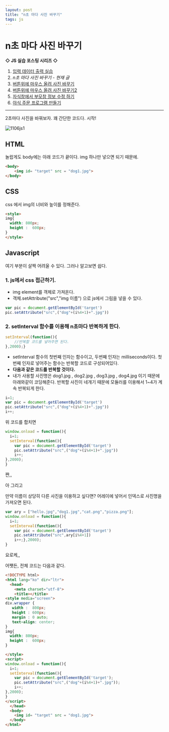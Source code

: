 ```yaml
---
layout: post
title: "n초 마다 사진 바꾸기"
tags: js
---
```

# n초 마다 사진 바꾸기

**◇ JS 실습 포스팅 시리즈 ◇**

1. [입력 데이터 출력 실습](https://yejip.com/pl/2020-11-04-JS_HO1)
2.  *n초 마다 사진 바꾸기 - 현재 글*
3.  [버튼위에 마우스 올려 사진 바꾸기](https://yejip.com/pl/2020-11-07-JS_HO3)
4.  [버튼위에 마우스 올려 사진 바꾸기2](https://yejip.com/pl/2020-11-07-JS_HO4/)
5.  [자식창에서 부모창 정보 수정 하기](https://yejip.com/pl/2020-11-07-JS_HO5/)
6.  [야식 주문 프로그램 만들기](https://yejip.com/pl/2020-11-09-JS_HO6/)

---

2초마다 사진을 바꿔보자. 꽤 간단한 코드다. 시작!

![1106js1](https://user-images.githubusercontent.com/37058233/98467637-b9b36280-2219-11eb-8091-04a8cc54232c.gif)

## **HTML**

놀랍게도 body에는 아래 코드가 끝이다. img 하나만 넣으면 되기 때문에.

```html
<body>
    <img id= "target" src = "dog1.jpg">
</body>
```

## **CSS**

css 에서 img의 너비와 높이를 정해준다.

```html
<style>
img{
  width: 800px;
  height :  600px;
}
</style>
```

## **Javascript**

여기 부분이 살짝 어려울 수 있다. 그러나 알고보면 쉽다.

### **1. js에서 css 접근하기.**

- img element를 객체로 가져온다.
- 객체.setAttribute("src","img 이름") 으로 js에서 그림을 넣을 수 있다.

```javascript
var pic = document.getElementById('target')
pic.setAttribute("src",("dog"+(i%4+1)+".jpg"))
```

### **2. setInterval 함수를 이용해 n초마다 반복하게 한다.**

```javascript
setInterval(function(){
    //반복할 코드를 넣어주면 된다.
},2000);}
```

- setInterval 함수의 첫번째 인자는 함수이고, 두번째 인자는 milliseconds이다. 첫번째 인자로 넣어주는 함수는 반복할 코드로 구성되어있다.
- **다음과 같은 코드를 반복할 것이다.**
- 내가 사용할 사진명은 dog1.jpg , dog2.jpg , dog3.jpg , dog4.jpg 이기 때문에 아래와같이 코딩해준다. 반복할 사진이 네개기 때문에 모듈러를 이용해서 1~4가 계속 반복되게 한다.

```javascript
i=1;
var pic = document.getElementById('target')
pic.setAttribute("src",("dog"+(i%4+1)+".jpg"))
i++;
```
위 코드를 합치면

```javascript
window.onload = function(){
  i=1;
  setInterval(function(){
    var pic = document.getElementById('target')
    pic.setAttribute("src",("dog"+(i%4+1)+".jpg"))
    i++;
},2000);
}
```

쨘,,

아 그리고

만약 이름이 상당히 다른 사진을 이용하고 싶다면? 어레이에 넣어서 인덱스로 사진명을 가져오면 된다.

```javascript
var ary = ["hello.jpg","dog1.jpg","cat.png","pizza.png"];
window.onload = function(){
  i=1;
  setInterval(function(){
    var pic = document.getElementById('target')
    pic.setAttribute("src",ary[i%4+1])
    i++;},2000);
}
```

요로케,,

어쨋든, 전체 코드는 다음과 같다.

```html
<!DOCTYPE html>
<html lang="ko" dir="ltr">
  <head>
    <meta charset="utf-8">
    <title></title>
<style media="screen">
div.wrapper {
   width :  800px;
   height : 600px;
   margin : 0 auto;
   text-align: center;
}
img{
  width: 800px;
  height :  600px;
}

</style>
<script>
window.onload = function(){
  i=1;
  setInterval(function(){
    var pic = document.getElementById('target');
    pic.setAttribute("src",("dog"+(i%4+1)+".jpg"));
    i++;
},2000);
}
</script>
  </head>
  <body>
    <img id= "target" src = "dog1.jpg">
  </body>
</html>
```
